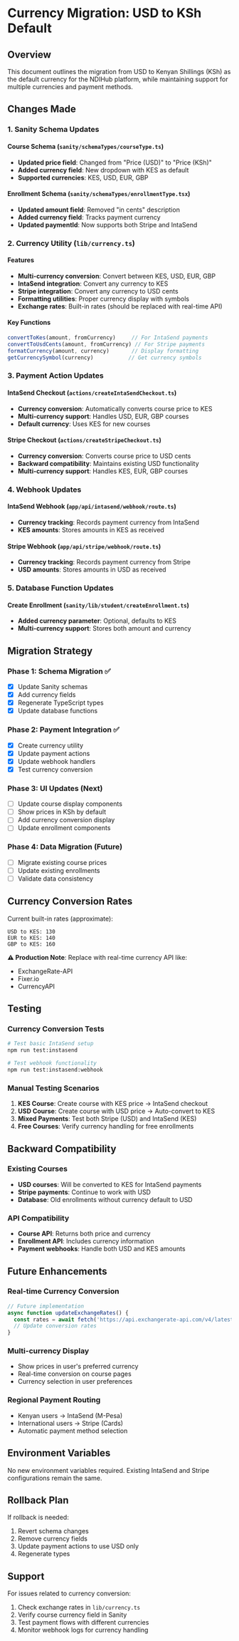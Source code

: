 # Currency Migration: USD to KSh Default

## Overview

This document outlines the migration from USD to Kenyan Shillings (KSh) as the default currency for the NDIHub platform, while maintaining support for multiple currencies and payment methods.

## Changes Made

### 1. Sanity Schema Updates

#### Course Schema (`sanity/schemaTypes/courseType.ts`)
- **Updated price field**: Changed from "Price (USD)" to "Price (KSh)"
- **Added currency field**: New dropdown with KES as default
- **Supported currencies**: KES, USD, EUR, GBP

#### Enrollment Schema (`sanity/schemaTypes/enrollmentType.tsx`)
- **Updated amount field**: Removed "in cents" description
- **Added currency field**: Tracks payment currency
- **Updated paymentId**: Now supports both Stripe and IntaSend

### 2. Currency Utility (`lib/currency.ts`)

#### Features
- **Multi-currency conversion**: Convert between KES, USD, EUR, GBP
- **IntaSend integration**: Convert any currency to KES
- **Stripe integration**: Convert any currency to USD cents
- **Formatting utilities**: Proper currency display with symbols
- **Exchange rates**: Built-in rates (should be replaced with real-time API)

#### Key Functions
```typescript
convertToKes(amount, fromCurrency)     // For IntaSend payments
convertToUsdCents(amount, fromCurrency) // For Stripe payments
formatCurrency(amount, currency)       // Display formatting
getCurrencySymbol(currency)           // Get currency symbols
```

### 3. Payment Action Updates

#### IntaSend Checkout (`actions/createIntaSendCheckout.ts`)
- **Currency conversion**: Automatically converts course price to KES
- **Multi-currency support**: Handles USD, EUR, GBP courses
- **Default currency**: Uses KES for new courses

#### Stripe Checkout (`actions/createStripeCheckout.ts`)
- **Currency conversion**: Converts course price to USD cents
- **Backward compatibility**: Maintains existing USD functionality
- **Multi-currency support**: Handles KES, EUR, GBP courses

### 4. Webhook Updates

#### IntaSend Webhook (`app/api/intasend/webhook/route.ts`)
- **Currency tracking**: Records payment currency from IntaSend
- **KES amounts**: Stores amounts in KES as received

#### Stripe Webhook (`app/api/stripe/webhook/route.ts`)
- **Currency tracking**: Records payment currency from Stripe
- **USD amounts**: Stores amounts in USD as received

### 5. Database Function Updates

#### Create Enrollment (`sanity/lib/student/createEnrollment.ts`)
- **Added currency parameter**: Optional, defaults to KES
- **Multi-currency support**: Stores both amount and currency

## Migration Strategy

### Phase 1: Schema Migration ✅
- [x] Update Sanity schemas
- [x] Add currency fields
- [x] Regenerate TypeScript types
- [x] Update database functions

### Phase 2: Payment Integration ✅
- [x] Create currency utility
- [x] Update payment actions
- [x] Update webhook handlers
- [x] Test currency conversion

### Phase 3: UI Updates (Next)
- [ ] Update course display components
- [ ] Show prices in KSh by default
- [ ] Add currency conversion display
- [ ] Update enrollment components

### Phase 4: Data Migration (Future)
- [ ] Migrate existing course prices
- [ ] Update existing enrollments
- [ ] Validate data consistency

## Currency Conversion Rates

Current built-in rates (approximate):
```
USD to KES: 130
EUR to KES: 140
GBP to KES: 160
```

**⚠️ Production Note**: Replace with real-time currency API like:
- ExchangeRate-API
- Fixer.io
- CurrencyAPI

## Testing

### Currency Conversion Tests
```bash
# Test basic IntaSend setup
npm run test:instasend

# Test webhook functionality
npm run test:instasend:webhook
```

### Manual Testing Scenarios
1. **KES Course**: Create course with KES price → IntaSend checkout
2. **USD Course**: Create course with USD price → Auto-convert to KES
3. **Mixed Payments**: Test both Stripe (USD) and IntaSend (KES)
4. **Free Courses**: Verify currency handling for free enrollments

## Backward Compatibility

### Existing Courses
- **USD courses**: Will be converted to KES for IntaSend payments
- **Stripe payments**: Continue to work with USD
- **Database**: Old enrollments without currency default to USD

### API Compatibility
- **Course API**: Returns both price and currency
- **Enrollment API**: Includes currency information
- **Payment webhooks**: Handle both USD and KES amounts

## Future Enhancements

### Real-time Currency Conversion
```typescript
// Future implementation
async function updateExchangeRates() {
  const rates = await fetch('https://api.exchangerate-api.com/v4/latest/USD');
  // Update conversion rates
}
```

### Multi-currency Display
- Show prices in user's preferred currency
- Real-time conversion on course pages
- Currency selection in user preferences

### Regional Payment Routing
- Kenyan users → IntaSend (M-Pesa)
- International users → Stripe (Cards)
- Automatic payment method selection

## Environment Variables

No new environment variables required. Existing IntaSend and Stripe configurations remain the same.

## Rollback Plan

If rollback is needed:
1. Revert schema changes
2. Remove currency fields
3. Update payment actions to use USD only
4. Regenerate types

## Support

For issues related to currency conversion:
1. Check exchange rates in `lib/currency.ts`
2. Verify course currency field in Sanity
3. Test payment flows with different currencies
4. Monitor webhook logs for currency handling
